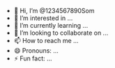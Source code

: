 - 👋 Hi, I’m @1234567890Som
- 👀 I’m interested in ...
- 🌱 I’m currently learning ...
- 💞️ I’m looking to collaborate on ...
- 📫 How to reach me ...
- 😄 Pronouns: ...
- ⚡ Fun fact: ...

<!---
1234567890Som/1234567890Som is a ✨ special ✨ repository because its `README.md` (this file) appears on your GitHub profile.
You can click the Preview link to take a look at your changes.
--->
